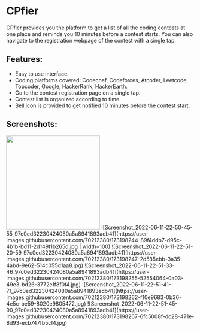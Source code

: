 # CPfier
CPfier provides you the platform to get a list of all the coding contests at one place and reminds you 10 minutes before a contest starts. You can also navigate to the registration webpage of the contest with a single tap.

## Features:
* Easy to use interface.
* Coding platforms covered: Codechef, Codeforces, Atcoder, Leetcode, Topcoder, Google, HackerRank, HackerEarth.
* Go to the contest registration page on a single tap.
* Contest list is organized according to time.
* Bell icon is provided to get notified 10 minutes before the contest start.

## Screenshots:

<img src="https://user-images.githubusercontent.com/70212380/173198224-911dda96-8a61-48fa-aea7-c75c19d6ddec.jpg" width="250px">
<!-- ![Screenshot_2022-06-11-22-50-39-92_97c0ed32230424080a5a8941893adb41](https://user-images.githubusercontent.com/70212380/173198224-911dda96-8a61-48fa-aea7-c75c19d6ddec.jpg | width=100) -->
![Screenshot_2022-06-11-22-50-45-55_97c0ed32230424080a5a8941893adb41](https://user-images.githubusercontent.com/70212380/173198244-89f4ddb7-d95c-4b1b-bd11-2d149f1b265d.jpg | width=100)
![Screenshot_2022-06-11-22-51-20-59_97c0ed32230424080a5a8941893adb41](https://user-images.githubusercontent.com/70212380/173198247-2d585ebb-3a35-4abd-9e62-514c055d1aa8.jpg)
![Screenshot_2022-06-11-22-51-33-46_97c0ed32230424080a5a8941893adb41](https://user-images.githubusercontent.com/70212380/173198255-52554064-0a03-49e3-bd26-3772e1f8f0f4.jpg)
![Screenshot_2022-06-11-22-51-41-71_97c0ed32230424080a5a8941893adb41](https://user-images.githubusercontent.com/70212380/173198262-f10e9683-0b36-4e5c-be59-8020e9805472.jpg)
![Screenshot_2022-06-11-22-51-45-90_97c0ed32230424080a5a8941893adb41](https://user-images.githubusercontent.com/70212380/173198267-6fc5008f-dc28-471e-8d93-ecb747fb5cf4.jpg)
